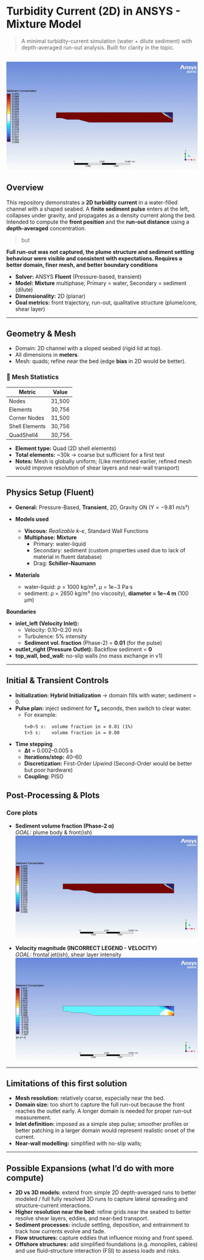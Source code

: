 # Turbidity Current (2D) in ANSYS - Mixture Model

> A minimal turbidity-current simulation (water + dilute sediment) with depth-averaged run-out analysis. Built for clarity in the topic.

![Sediment front animation](docs/alpha_animation.gif)
---

## Overview

This repository demonstrates a **2D turbidity current** in a water-filled channel with a shaped seabed. A **finite sediment pulse** enters at the left, collapses under gravity, and propagates as a density current along the bed. Intended to compute the **front position** and the **run-out distance** using a **depth-averaged** concentration. 

> but

**Full run-out was not captured, the plume structure and sediment settling behaviour were visible and consistent with expectations. Requires a better domain, finer mesh, and better boundary conditions**

- **Solver:** ANSYS **Fluent** (Pressure-based, transient)  
- **Model:** **Mixture** multiphase; Primary = water, Secondary = sediment (dilute)  
- **Dimensionality:** 2D (planar)  
- **Goal metrics:** front trajectory, run-out, qualitative structure (plume/core, shear layer)
---

## Geometry & Mesh

- Domain: 2D channel with a sloped seabed (rigid lid at top).
- All dimensions in **meters**.
- Mesh: quads; refine near the bed (edge **bias** in 2D would be better).

### 📐 Mesh Statistics

| Metric          | Value   |
|-----------------|---------|
| Nodes           | 31,500  |
| Elements        | 30,756  |
| Corner Nodes    | 31,500  |
| Shell Elements  | 30,756  |
| QuadShell4      | 30,756  |

- **Element type:** Quad (2D shell elements)  
- **Total elements:** ~30k → coarse but sufficient for a first test  
- **Notes:** Mesh is globally uniform; (Like mentioned earlier, refined mesh would improve resolution of shear layers and near-wall transport)  
---

## Physics Setup (Fluent)

- **General:** Pressure-Based, **Transient**, 2D, Gravity ON (Y = −9.81 m/s²)
- **Models used**
  - **Viscous:** *Realizable k–ε*, Standard Wall Functions
  - **Multiphase:** **Mixture**
    - Primary: water-liquid
    - Secondary: sediment (custom properties used due to lack of material in fluent database)
    - Drag: **Schiller–Naumann**
    
- **Materials**
  - water-liquid: ρ = 1000 kg/m³, μ = 1e−3 Pa·s
  - sediment: ρ = 2650 kg/m³ (no viscosity), **diameter = 1e−4 m** (100 µm)

**Boundaries**
- **inlet_left (Velocity Inlet):**  
  - Velocity: 0.10–0.20 m/s
  - Turbulence: 5% intensity  
  - **Sediment vol. fraction** (Phase-2) = **0.01** (for the pulse)
- **outlet_right (Pressure Outlet):** Backflow sediment = **0**
- **top_wall, bed_wall:** no-slip walls (no mass exchange in v1)

---

## Initial & Transient Controls

- **Initialization:** **Hybrid Initialization** → domain fills with water; sediment = 0.
- **Pulse plan:** inject sediment for **Tₚ** seconds, then switch to clear water.
  - For example:
    ```
    t=0–5 s:  volume fraction in = 0.01 (1%)
    t>5 s:    volume fraction in = 0.00
    ```
- **Time stepping**
  - **Δt** = 0.002–0.005 s
  - **Iterations/step:** 40–60
  - **Discretization:** First-Order Upwind (Second-Order would be better but poor hardware)
  - **Coupling:** PISO


##  Post-Processing & Plots


### Core plots
- **Sediment volume fraction (Phase-2 α)**  
  _GOAL:_ plume body & front(ish)
![Sediment front animation](docs/alpha_animation.gif)


- **Velocity magnitude (INCORRECT LEGEND - VELOCITY)**  
  _GOAL:_ frontal jet(ish), shear layer intensity
![Sediment front animation](docs/velocity_animation.gif)
---

##  Limitations of this first solution

- **Mesh resolution:** relatively coarse, especially near the bed.
- **Domain size:** too short to capture the full run-out because the front reaches the outlet early. A longer domain is needed for proper run-out measurement.   
- **Inlet definition:** imposed as a simple step pulse; smoother profiles or better patching in a larger domain would represent realistic onset of the current. 
- **Near-wall modelling:** simplified with no-slip walls;
---


##  Possible Expansions (what I’d do with more compute)

- **2D vs 3D models:** extend from simple 2D depth-averaged runs to better modeled / full fully resolved 3D runs to capture lateral spreading and structure-current interactions.  
- **Higher resolution near the bed:** refine grids near the seabed to better resolve shear layers, eddies, and near-bed transport.  
- **Sediment processes:** include settling, deposition, and entrainment to track how currents evolve and fade.  
- **Flow structures:** capture eddies that influence mixing and front speed.  
- **Offshore structures:** add simplified foundations (e.g. monopiles, cables) and use fluid–structure interaction (FSI) to assess loads and risks. 
